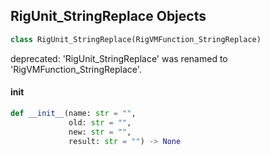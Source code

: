 ## RigUnit_StringReplace Objects

```python
class RigUnit_StringReplace(RigVMFunction_StringReplace)
```

deprecated: 'RigUnit_StringReplace' was renamed to 'RigVMFunction_StringReplace'.

<a id="unreal.RigUnit_StringReplace.__init__"></a>

#### __init__

```python
def __init__(name: str = "",
             old: str = "",
             new: str = "",
             result: str = "") -> None
```

<a id="unreal.RigVMFunction_StringEndsWith"></a>